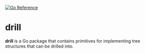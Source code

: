[![Go Reference](https://pkg.go.dev/badge/github.com/anaminus/drill.svg)](https://pkg.go.dev/github.com/anaminus/drill)

# drill
**drill** is a Go package that contains primitives for implementing tree
structures that can be drilled into.
